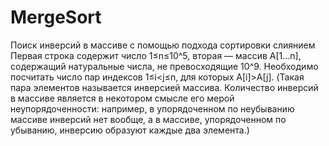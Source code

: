 # MergeSort
Поиск инверсий в массиве с помощью подхода сортировки слиянием
Первая строка содержит число 1≤n≤10^5, вторая — массив A[1…n], содержащий натуральные числа, не превосходящие 10^9. Необходимо посчитать число пар индексов 1≤i<j≤n, для которых A[i]>A[j]. (Такая пара элементов называется инверсией массива. Количество инверсий в массиве является в некотором смысле его мерой неупорядоченности: например, в упорядоченном по неубыванию массиве инверсий нет вообще, а в массиве, упорядоченном по убыванию, инверсию образуют каждые два элемента.)
